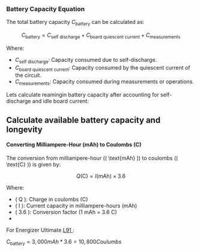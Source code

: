 ### Battery Capacity Equation

The total battery capacity $C_\text{battery}$ can be calculated as:

$$ C_\text{battery} = C_\text{self\ discharge} + C_\text{board quiescent current} + C_\text{measurements} $$

Where:
- $C_\text{self\ discharge}$: Capacity consumed due to self-discharge.
- $C_\text{board quiescent\ current}$: Capacity consumed by the quiescent current of the circuit.
- $C_\text{measurements}$: Capacity consumed during measurements or operations.

Lets calculate reamingin battery capacity after accounting for self-discharge and idle board current:

## Calculate available battery capacity and longevity

#### Converting Milliampere-Hour (mAh) to Coulombs (C)

The conversion from milliampere-hour (\( \text{mAh} \)) to coulombs (\( \text{C} \)) is given by:

$$
Q (\text{C}) = I (\text{mAh}) \times 3.6
$$

Where:
- \( Q \): Charge in coulombs (C)
- \( I \): Current capacity in milliampere-hours (mAh)
- \( 3.6 \): Conversion factor (1 mAh = 3.6 C)
- 
For Energizer Ultimate [L91 ](https://data.energizer.com/pdfs/l91.pdf):

$C_\text{battery} = 3,000 mAh * 3.6 = 10,800 Coulumbs$
